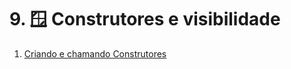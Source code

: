 # 9. 🪟 Construtores e visibilidade

1. [Criando e chamando Construtores](./01-criando-construtores/README.md)